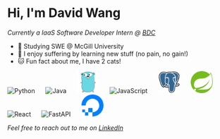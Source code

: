 
# Hi, I'm David Wang<br/>

_Currently a IaaS Software Developer Intern @ [BDC](https://www.bdc.ca/en)_

* 📙 Studying SWE @ McGill University<br/>
* 🌿 I enjoy suffering by learning new stuff (no pain, no gain!)
* 🐱 Fun fact about me, I have 2 cats!

<p align="left">
  <img src="https://cdn.jsdelivr.net/gh/devicons/devicon/icons/python/python-original.svg"
       alt="Python" width="50" height="50" style="margin-right:20px;"/>
  <img src="https://cdn.jsdelivr.net/gh/devicons/devicon/icons/java/java-original.svg"
       alt="Java" width="50" height="50" style="margin-right:20px;"/>
  <img src="https://github.com/devicons/devicon/blob/master/icons/go/go-original.svg"
       alt="Go" width="50" height="50" style="margin-right:20px;"/>
  <img src="https://cdn.jsdelivr.net/gh/devicons/devicon/icons/javascript/javascript-original.svg"
       alt="JavaScript" width="50" height="50" style="margin-right:20px;"/>
  <img src="https://github.com/devicons/devicon/blob/master/icons/postgresql/postgresql-original.svg"
       alt="PostgreSQL" width="50" height="50" style="margin-right:20px;"/>
  <img src="https://github.com/devicons/devicon/blob/master/icons/spring/spring-original.svg"
       alt="Spring" width="50" height="50" style="margin-right:20px;"/>
  <img src="https://cdn.jsdelivr.net/gh/devicons/devicon/icons/react/react-original.svg"
       alt="React" width="50" height="50" style="margin-right:20px;"/>
  <img src="https://cdn.jsdelivr.net/gh/devicons/devicon/icons/fastapi/fastapi-original-wordmark.svg"
       alt="FastAPI" width="50" height="50" style="margin-right:20px;"/>
  <img src="https://github.com/devicons/devicon/blob/master/icons/digitalocean/digitalocean-original.svg"
       alt="DigitalOcean" width="50" height="50" style="margin-right:20px;"/>
</p>

_Feel free to reach out to me on [LinkedIn](https://www.linkedin.com/in/dajiwang7707/)_




